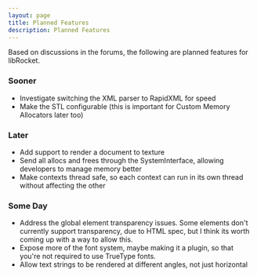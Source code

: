 ```yaml
---
layout: page
title: Planned Features
description: Planned Features
---
```


Based on discussions in the forums, the following are planned features for libRocket.

### Sooner

* Investigate switching the XML parser to RapidXML for speed
* Make the STL configurable (this is important for Custom Memory Allocators later too) 

### Later

* Add support to render a document to texture
* Send all allocs and frees through the SystemInterface, allowing developers to manage memory better
* Make contexts thread safe, so each context can run in its own thread without affecting the other 

### Some Day

* Address the global element transparency issues. Some elements don't currently support transparency, due to HTML spec, but I think its worth coming up with a way to allow this.
* Expose more of the font system, maybe making it a plugin, so that you're not required to use TrueType fonts.
* Allow text strings to be rendered at different angles, not just horizontal 

